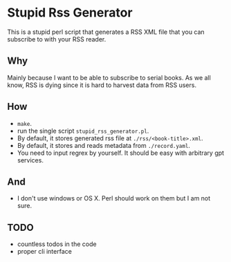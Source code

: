 # Stupid Rss Generator
This is a stupid perl script that generates a RSS XML file that you can subscribe to with your RSS reader.

## Why
Mainly because I want to be able to subscribe to serial books. As we all know, RSS is dying since it is hard to harvest data from RSS users.

## How
- `make`.
- run the single script `stupid_rss_generator.pl`.
- By default, it stores generated rss file at `./rss/<book-title>.xml`.
- By default, it stores and reads metadata from `./record.yaml`.
- You need to input regrex by yourself. It should be easy with arbitrary gpt services.

## And 
- I don't use windows or OS X. Perl should work on them but I am not sure.

## TODO
- countless todos in the code
- proper cli interface
